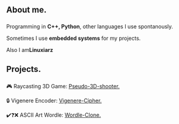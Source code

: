 ###

<h2 align="left">About me.</h2>

###

<p align="left">Programming in <strong>C++, Python</strong>, other languages I use spontanously.<br>
<p align="left">Sometimes I use <strong>embedded systems</strong> for my projects.</p>
<p align="left">Also I am<strong>Linuxiarz</strong><br>


###

<h2 align="left">Projects.</h2>

###

<p align="left">🎮 Raycasting 3D Game: <a href="https://github.com/Waveus/Pseudo-3D-Shooter/tree/main?tab=readme-ov-file">Pseudo-3D-shooter.</a>
<p align="left">🔒 Vigenere Encoder: <a href="https://github.com/Waveus/Vigenere-Cipher">Vigenere-Cipher.</a>
<p align="left">✔️❓❌ ASCII Art Wordle: <a href="https://github.com/Waveus/Wordle-Clone">Wordle-Clone.</a>
  
###
